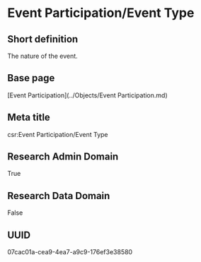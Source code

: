 # Event Participation/Event Type
## Short definition
The nature of the event.
## Base page
[Event Participation](../Objects/Event Participation.md)
## Meta title
csr:Event Participation/Event Type
## Research Admin Domain
True
## Research Data Domain
False
## UUID
07cac01a-cea9-4ea7-a9c9-176ef3e38580
